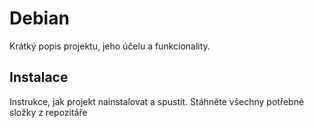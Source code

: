 # Debian
Krátký popis projektu, jeho účelu a funkcionality.

## Instalace
Instrukce, jak projekt nainstalovat a spustit.
Stáhněte všechny potřebné složky z repozitáře
